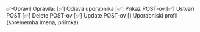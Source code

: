 ✅-Opravil
Opravila:
[✅] Odjava uporabnika
[✅] Prikaz POST-ov
[✅] Ustvari POST
[✅] Delete POST-ov
[✅] Update POST-ov
[] Uporabniski profil (sprememba imena, priimka)
